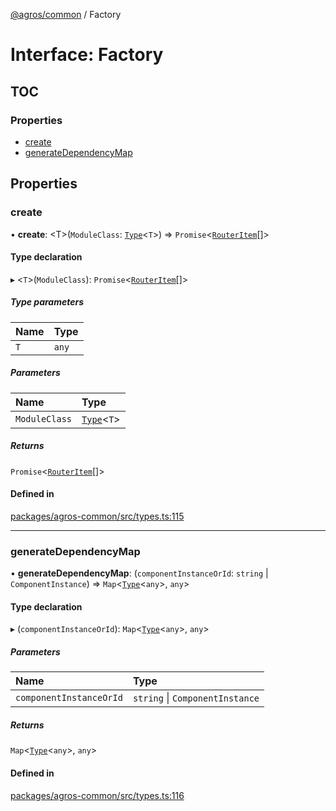 [@agros/common](../index.md) / Factory

# Interface: Factory

## TOC

### Properties

- [create](Factory.md#create)
- [generateDependencyMap](Factory.md#generatedependencymap)

## Properties

### <a id="create" name="create"></a> create

• **create**: <T\>(`ModuleClass`: [`Type`](../index.md#type)<`T`\>) => `Promise`<[`RouterItem`](RouterItem.md)[]\>

#### Type declaration

▸ <`T`\>(`ModuleClass`): `Promise`<[`RouterItem`](RouterItem.md)[]\>

##### Type parameters

| Name | Type |
| :------ | :------ |
| `T` | `any` |

##### Parameters

| Name | Type |
| :------ | :------ |
| `ModuleClass` | [`Type`](../index.md#type)<`T`\> |

##### Returns

`Promise`<[`RouterItem`](RouterItem.md)[]\>

#### Defined in

[packages/agros-common/src/types.ts:115](https://github.com/agrosjs/agros/blob/31bad22/packages/agros-common/src/types.ts#L115)

___

### <a id="generatedependencymap" name="generatedependencymap"></a> generateDependencyMap

• **generateDependencyMap**: (`componentInstanceOrId`: `string` \| `ComponentInstance`) => `Map`<[`Type`](../index.md#type)<`any`\>, `any`\>

#### Type declaration

▸ (`componentInstanceOrId`): `Map`<[`Type`](../index.md#type)<`any`\>, `any`\>

##### Parameters

| Name | Type |
| :------ | :------ |
| `componentInstanceOrId` | `string` \| `ComponentInstance` |

##### Returns

`Map`<[`Type`](../index.md#type)<`any`\>, `any`\>

#### Defined in

[packages/agros-common/src/types.ts:116](https://github.com/agrosjs/agros/blob/31bad22/packages/agros-common/src/types.ts#L116)
